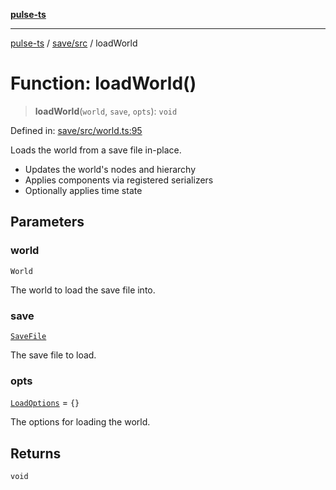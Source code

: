 [**pulse-ts**](../../../README.md)

***

[pulse-ts](../../../README.md) / [save/src](../README.md) / loadWorld

# Function: loadWorld()

> **loadWorld**(`world`, `save`, `opts`): `void`

Defined in: [save/src/world.ts:95](https://github.com/jlehett/pulse-ts/blob/95f7e0ab0aafbcd2aad691251c554317b3dfe19c/packages/save/src/world.ts#L95)

Loads the world from a save file in-place.
- Updates the world's nodes and hierarchy
- Applies components via registered serializers
- Optionally applies time state

## Parameters

### world

`World`

The world to load the save file into.

### save

[`SaveFile`](../type-aliases/SaveFile.md)

The save file to load.

### opts

[`LoadOptions`](../interfaces/LoadOptions.md) = `{}`

The options for loading the world.

## Returns

`void`
